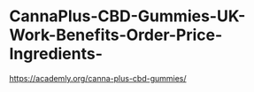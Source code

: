 # CannaPlus-CBD-Gummies-UK-Work-Benefits-Order-Price-Ingredients-
https://academly.org/canna-plus-cbd-gummies/
